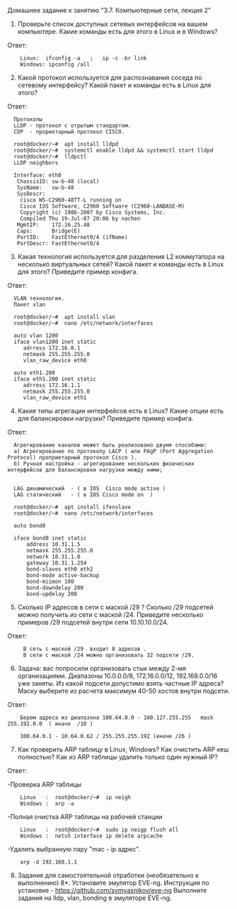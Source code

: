 Домашнее задание к занятию "3.7. Компьютерные сети, лекция 2"


1) Проверьте список доступных сетевых интерфейсов на вашем компьютере. Какие команды есть для этого в Linux и в Windows?

Ответ:

        Linux:  ifconfig -a   ;   ip -с -br link
        Windows: ipconfig /all

2) Какой протокол используется для распознавания соседа по сетевому интерфейсу? Какой пакет и команды есть в Linux для этого?

Ответ:
  
      Протоколы   
      LLDP - протокол с отрытым стандартом.
      CDP  - прориетарный протокол CISCO.

      root@docker/~#  apt install lldpd
      root@docker/~#  systemctl enable lldpd && systemctl start lldpd
      root@docker/~#  lldpctl
      LLDP neighbors
   
      Interface: eth0
       ChassisID: sw-b-48 (local)
       SysName:   sw-b-48
       SysDescr:
        cisco WS-C2960-48TT-L running on
        Cisco IOS Software, C2960 Software (C2960-LANBASE-M)
        Copyright (c) 1986-2007 by Cisco Systems, Inc.
        Compiled Thu 19-Jul-07 20:06 by nachen
       MgmtIP:    172.16.25.48
       Caps:      Bridge(E)
       PortID:    FastEthernet0/4 (ifName)
       PortDescr: FastEthernet0/4

3) Какая технология используется для разделения L2 коммутатора на несколько виртуальных сетей? Какой пакет и команды есть в Linux для этого? Приведите пример конфига.

Ответ:
      
      VLAN технология.  
      Пакет vlan
      
      root@docker/~#  apt install vlan
      root@docker/~#  nano /etc/network/interfaces

      auto vlan 1200
      iface vlan1200 inet static
         adrress 172.16.0.1
         netmask 255.255.255.0
         vlan_raw_device eth0

      auto eth1.200
      iface eth1.200 inet static
         adrress 172.16.1.1
         netmask 255.255.255.0
         vlan_raw_device eth1

4) Какие типы агрегации интерфейсов есть в Linux? Какие опции есть для балансировки нагрузки? Приведите пример конфига.

Ответ:

      Агрегирование каналов может быть реализовано двумя способами:
      а) Агрегирование по протоколу LACP ( или PAgP (Port Aggregation Protocol) проприетарный протокол Cisco ).
      б) Ручная настройка - агрегирование нескольких физических интерфейсов для балансировки нагрузки между ними;
     
     
      LAG динамический  - ( в IOS  Cisco mode active )
      LAG статический   - ( в IOS Cisco mode on  )  

      root@docker/~#  apt install ifenslave
      root@docker/~#  nano /etc/network/interfaces
 
      auto bond0

      iface bond0 inet static
          address 10.31.1.5
          netmask 255.255.255.0
          network 10.31.1.0
          gateway 10.31.1.254
          bond-slaves eth0 eth2
          bond-mode active-backup
          bond-miimon 100
          bond-downdelay 200
          bond-updelay 200     
      

5) Сколько IP адресов в сети с маской /29 ? Сколько /29 подсетей можно получить из сети с маской /24. Приведите несколько примеров /29 подсетей внутри сети 10.10.10.0/24.

Ответ:

         В сеть с маской /29  входит 8 адресов . 
         В сети с маской /24 можно организовать 32 подсети /29.

6) Задача: вас попросили организовать стык между 2-мя организациями. Диапазоны 10.0.0.0/8, 172.16.0.0/12, 192.168.0.0/16 уже заняты. 
   Из какой подсети допустимо взять частные IP адреса? Маску выберите из расчета максимум 40-50 хостов внутри подсети.

Ответ:

        Берем адреса из диапазона 100.64.0.0 - 100.127.255.255   mask 255.192.0.0  ( иначе  /10 )

        100.64.0.1 - 10.64.0.62 / 255.255.255.192 (иначе /26 )


7) Как проверить ARP таблицу в Linux, Windows? Как очистить ARP кеш полностью? Как из ARP таблицы удалить только один нужный IP?

Ответ:

-Проверка ARP таблицы

        Linux   :  root@docker/~#  ip neigh  
        Windows :  arp -a
    
-Полная очистка ARP таблицы на рабочей станции
         
        Linux   :  root@docker/~#  sudo ip neigp flush all
        Windows :  netsh interface ip delete arpcache

-Удалить выбранную пару "mac - ip адрес".

        arp -d 192.168.1.1   



8) Задание для самостоятельной отработки (необязательно к выполнению)
   8*. Установите эмулятор EVE-ng.
   Инструкция по установке - https://github.com/svmyasnikov/eve-ng
   Выполните задания на lldp, vlan, bonding в эмуляторе EVE-ng.



